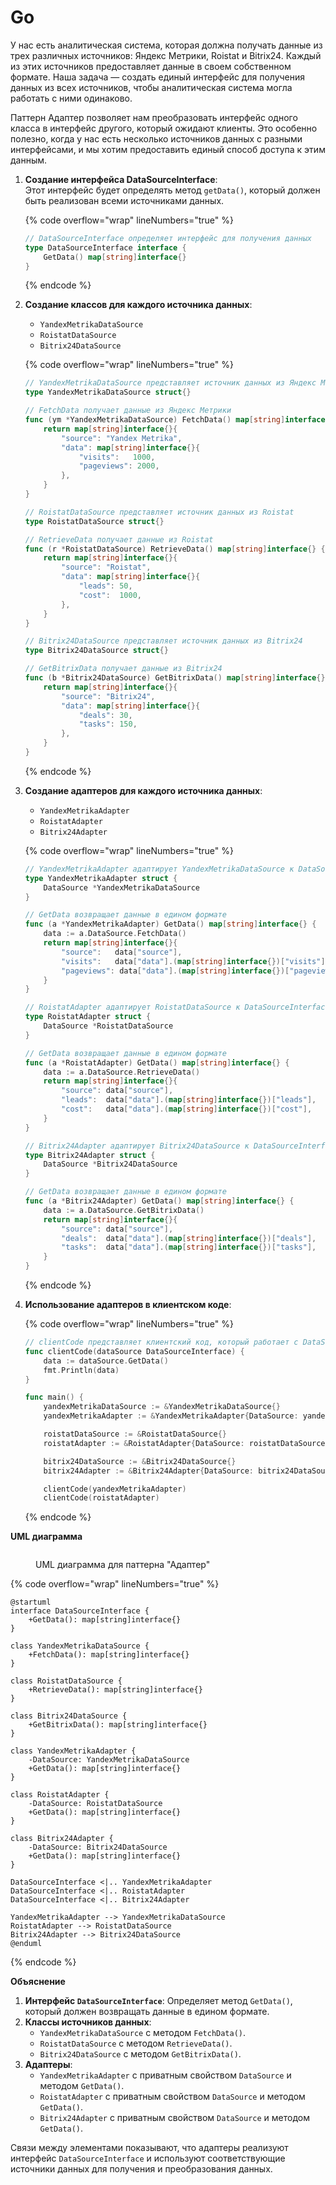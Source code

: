 # Go

У нас есть аналитическая система, которая должна получать данные из трех различных источников: Яндекс Метрики, Roistat и Bitrix24. Каждый из этих источников предоставляет данные в своем собственном формате. Наша задача — создать единый интерфейс для получения данных из всех источников, чтобы аналитическая система могла работать с ними одинаково.

Паттерн Адаптер позволяет нам преобразовать интерфейс одного класса в интерфейс другого, который ожидают клиенты. Это особенно полезно, когда у нас есть несколько источников данных с разными интерфейсами, и мы хотим предоставить единый способ доступа к этим данным.

1.  **Создание интерфейса DataSourceInterface**:\
    Этот интерфейс будет определять метод `getData()`, который должен быть реализован всеми источниками данных.

    {% code overflow="wrap" lineNumbers="true" %}
    ```go
    // DataSourceInterface определяет интерфейс для получения данных
    type DataSourceInterface interface {
    	GetData() map[string]interface{}
    }
    ```
    {% endcode %}
2.  **Создание классов для каждого источника данных**:

    * `YandexMetrikaDataSource`
    * `RoistatDataSource`
    * `Bitrix24DataSource`

    {% code overflow="wrap" lineNumbers="true" %}
    ```go
    // YandexMetrikaDataSource представляет источник данных из Яндекс Метрики
    type YandexMetrikaDataSource struct{}

    // FetchData получает данные из Яндекс Метрики
    func (ym *YandexMetrikaDataSource) FetchData() map[string]interface{} {
    	return map[string]interface{}{
    		"source": "Yandex Metrika",
    		"data": map[string]interface{}{
    			"visits":   1000,
    			"pageviews": 2000,
    		},
    	}
    }

    // RoistatDataSource представляет источник данных из Roistat
    type RoistatDataSource struct{}

    // RetrieveData получает данные из Roistat
    func (r *RoistatDataSource) RetrieveData() map[string]interface{} {
    	return map[string]interface{}{
    		"source": "Roistat",
    		"data": map[string]interface{}{
    			"leads": 50,
    			"cost":  1000,
    		},
    	}
    }

    // Bitrix24DataSource представляет источник данных из Bitrix24
    type Bitrix24DataSource struct{}

    // GetBitrixData получает данные из Bitrix24
    func (b *Bitrix24DataSource) GetBitrixData() map[string]interface{} {
    	return map[string]interface{}{
    		"source": "Bitrix24",
    		"data": map[string]interface{}{
    			"deals": 30,
    			"tasks": 150,
    		},
    	}
    }
    ```
    {% endcode %}
3.  **Создание адаптеров для каждого источника данных**:

    * `YandexMetrikaAdapter`
    * `RoistatAdapter`
    * `Bitrix24Adapter`

    {% code overflow="wrap" lineNumbers="true" %}
    ```go
    // YandexMetrikaAdapter адаптирует YandexMetrikaDataSource к DataSourceInterface
    type YandexMetrikaAdapter struct {
    	DataSource *YandexMetrikaDataSource
    }

    // GetData возвращает данные в едином формате
    func (a *YandexMetrikaAdapter) GetData() map[string]interface{} {
    	data := a.DataSource.FetchData()
    	return map[string]interface{}{
    		"source":   data["source"],
    		"visits":   data["data"].(map[string]interface{})["visits"],
    		"pageviews": data["data"].(map[string]interface{})["pageviews"],
    	}
    }

    // RoistatAdapter адаптирует RoistatDataSource к DataSourceInterface
    type RoistatAdapter struct {
    	DataSource *RoistatDataSource
    }

    // GetData возвращает данные в едином формате
    func (a *RoistatAdapter) GetData() map[string]interface{} {
    	data := a.DataSource.RetrieveData()
    	return map[string]interface{}{
    		"source": data["source"],
    		"leads":  data["data"].(map[string]interface{})["leads"],
    		"cost":   data["data"].(map[string]interface{})["cost"],
    	}
    }

    // Bitrix24Adapter адаптирует Bitrix24DataSource к DataSourceInterface
    type Bitrix24Adapter struct {
    	DataSource *Bitrix24DataSource
    }

    // GetData возвращает данные в едином формате
    func (a *Bitrix24Adapter) GetData() map[string]interface{} {
    	data := a.DataSource.GetBitrixData()
    	return map[string]interface{}{
    		"source": data["source"],
    		"deals":  data["data"].(map[string]interface{})["deals"],
    		"tasks":  data["data"].(map[string]interface{})["tasks"],
    	}
    }
    ```
    {% endcode %}
4.  **Использование адаптеров в клиентском коде**:

    {% code overflow="wrap" lineNumbers="true" %}
    ```go
    // clientCode представляет клиентский код, который работает с DataSourceInterface
    func clientCode(dataSource DataSourceInterface) {
    	data := dataSource.GetData()
    	fmt.Println(data)
    }

    func main() {
    	yandexMetrikaDataSource := &YandexMetrikaDataSource{}
    	yandexMetrikaAdapter := &YandexMetrikaAdapter{DataSource: yandexMetrikaDataSource}

    	roistatDataSource := &RoistatDataSource{}
    	roistatAdapter := &RoistatAdapter{DataSource: roistatDataSource}

    	bitrix24DataSource := &Bitrix24DataSource{}
    	bitrix24Adapter := &Bitrix24Adapter{DataSource: bitrix24DataSource}

    	clientCode(yandexMetrikaAdapter)
    	clientCode(roistatAdapter)

    ```
    {% endcode %}

**UML диаграмма**

<figure><img src="../../../../../.gitbook/assets/image (1) (1) (1) (1) (1) (1) (1) (1) (1) (1) (1) (1) (1) (1) (1) (1) (1) (1) (1) (1) (1) (2) (1) (1) (1).png" alt=""><figcaption><p>UML диаграмма для паттерна "Адаптер"</p></figcaption></figure>

{% code overflow="wrap" lineNumbers="true" %}
```plant-uml
@startuml
interface DataSourceInterface {
    +GetData(): map[string]interface{}
}

class YandexMetrikaDataSource {
    +FetchData(): map[string]interface{}
}

class RoistatDataSource {
    +RetrieveData(): map[string]interface{}
}

class Bitrix24DataSource {
    +GetBitrixData(): map[string]interface{}
}

class YandexMetrikaAdapter {
    -DataSource: YandexMetrikaDataSource
    +GetData(): map[string]interface{}
}

class RoistatAdapter {
    -DataSource: RoistatDataSource
    +GetData(): map[string]interface{}
}

class Bitrix24Adapter {
    -DataSource: Bitrix24DataSource
    +GetData(): map[string]interface{}
}

DataSourceInterface <|.. YandexMetrikaAdapter
DataSourceInterface <|.. RoistatAdapter
DataSourceInterface <|.. Bitrix24Adapter

YandexMetrikaAdapter --> YandexMetrikaDataSource
RoistatAdapter --> RoistatDataSource
Bitrix24Adapter --> Bitrix24DataSource
@enduml
```
{% endcode %}

**Объяснение**

1. **Интерфейс `DataSourceInterface`**: Определяет метод `GetData()`, который должен возвращать данные в едином формате.
2. **Классы источников данных**:
   * `YandexMetrikaDataSource` с методом `FetchData()`.
   * `RoistatDataSource` с методом `RetrieveData()`.
   * `Bitrix24DataSource` с методом `GetBitrixData()`.
3. **Адаптеры**:
   * `YandexMetrikaAdapter` с приватным свойством `DataSource` и методом `GetData()`.
   * `RoistatAdapter` с приватным свойством `DataSource` и методом `GetData()`.
   * `Bitrix24Adapter` с приватным свойством `DataSource` и методом `GetData()`.

Связи между элементами показывают, что адаптеры реализуют интерфейс `DataSourceInterface` и используют соответствующие источники данных для получения и преобразования данных.
